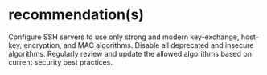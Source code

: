 # recommendation(s)

Configure SSH servers to use only strong and modern key-exchange, host-key, encryption, and MAC algorithms. Disable all deprecated and insecure algorithms. Regularly review and update the allowed algorithms based on current security best practices.
